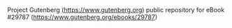 Project Gutenberg (https://www.gutenberg.org) public repository for eBook #29787 (https://www.gutenberg.org/ebooks/29787)

